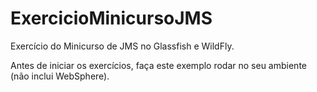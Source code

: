 # ExercicioMinicursoJMS
Exercício do Minicurso de JMS no Glassfish e WildFly.

Antes de iniciar os exercícios, faça este exemplo rodar no seu ambiente (não inclui WebSphere).
